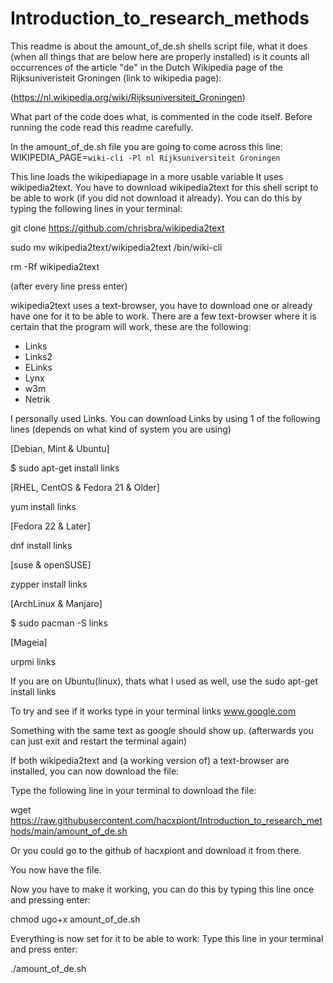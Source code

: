 # Introduction_to_research_methods

This readme is about the amount_of_de.sh shells script file, what it does (when all things that are below here are properly installed)
is it counts all occurrences of the article "de" in the Dutch Wikipedia page of the Rijksuniveristeit Groningen (link to wikipedia page):

(https://nl.wikipedia.org/wiki/Rijksuniversiteit_Groningen)

What part of the code does what, is commented in the code itself. Before running the code read this readme carefully.

In the amount_of_de.sh file you are going to come across this line:
WIKIPEDIA_PAGE=`wiki-cli -Pl nl Rijksuniversiteit Groningen`

This line loads the wikipediapage in a more usable variable
It uses wikipedia2text.
You have to download wikipedia2text for this shell script to be able to work (if you did not download it already).
You can do this by typing the following lines in your terminal:

git clone https://github.com/chrisbra/wikipedia2text 

sudo mv wikipedia2text/wikipedia2text /bin/wiki-cli

rm -Rf wikipedia2text

(after every line press enter)

wikipedia2text uses a text-browser, you have to download one or already have one for it to be able to work.
There are a few text-browser where it is certain that the program will work, these are the following:
- Links
- Links2
- ELinks
- Lynx
- w3m
- Netrik

I personally used Links.
You can download Links by using 1 of the following lines (depends on what kind of system you are using)

[Debian, Mint & Ubuntu]

$ sudo apt-get install links

[RHEL, CentOS & Fedora 21 & Older]

yum install links

[Fedora 22 & Later]

dnf install links

[suse & openSUSE]

zypper install links

[ArchLinux & Manjaro]

$ sudo pacman -S links

[Mageia]

urpmi links

If you are on Ubuntu(linux), thats what I used as well, use the sudo apt-get install links

To try and see if it works type in your terminal
links www.google.com

Something with the same text as google should show up. (afterwards you can just exit and restart the terminal again)

If both wikipedia2text and (a working version of) a text-browser are installed, you can now download the file:

Type the following line in your terminal to download the file:

wget https://raw.githubusercontent.com/hacxpiont/Introduction_to_research_methods/main/amount_of_de.sh

Or you could go to the github of hacxpiont and download it from there.

You now have the file.

Now you have to make it working, you can do this by typing this line once and pressing enter:

chmod ugo+x amount_of_de.sh

Everything is now set for it to be able to work:
Type this line in your terminal and press enter:

./amount_of_de.sh




